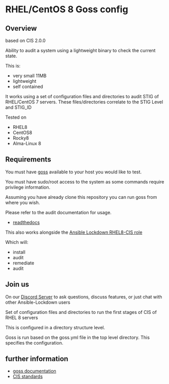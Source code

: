 # RHEL/CentOS 8 Goss config

## Overview

based on CIS 2.0.0

Ability to audit a system using a lightweight binary to check the current state.

This is:

- very small 11MB
- lightweight
- self contained

It works using a set of configuration files and directories to audit STIG of RHEL/CentOS 7 servers. These files/directories correlate to the STIG Level and STIG_ID

Tested on

- RHEL8
- CentOS8
- Rocky8
- Alma-Linux 8

## Requirements

You must have [goss](https://github.com/goss-org/goss/) available to your host you would like to test.

You must have sudo/root access to the system as some commands require privilege information.

Assuming you have already clone this repository you can run goss from where you wish.

Please refer to the audit documentation for usage.

- [readthedocs](https://ansible-lockdown.readthedocs.io/en/latest/)

This also works alongside the [Ansible Lockdown RHEL8-CIS role](https://github.com/ansible-lockdown/RHEL8-CIS)

Which will:

- install
- audit
- remediate
- audit

## Join us

On our [Discord Server](https://discord.io/ansible-lockdown) to ask questions, discuss features, or just chat with other Ansible-Lockdown users

Set of configuration files and directories to run the first stages of CIS of RHEL 8 servers

This is configured in a directory structure level.

Goss is run based on the goss.yml file in the top level directory. This specifies the configuration.

## further information

- [goss documentation](https://github.com/goss-org/goss/blob/master/docs/manual.md#patterns)
- [CIS standards](https://www.cisecurity.org)
